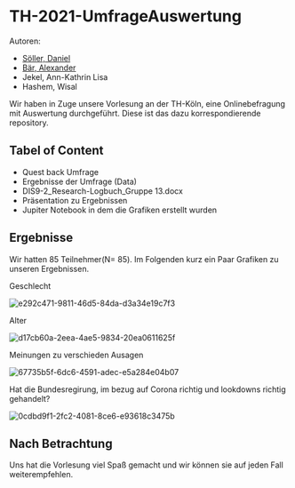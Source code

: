 # TH-2021-UmfrageAuswertung
Autoren:
+ [Söller, Daniel](https://github.com/Danielsoeller)
+ [Bär, Alexander](https://github.com/alexdriver)
+ Jekel, Ann-Kathrin Lisa
+ Hashem, Wisal


Wir haben in Zuge unsere Vorlesung an der TH-Köln, eine Onlinebefragung mit Auswertung durchgeführt. Diese ist das dazu korrespondierende repository. 

## Tabel of Content
+ Quest back Umfrage
+ Ergebnisse der Umfrage (Data)
+ DIS9-2_Research-Logbuch_Gruppe 13.docx
+ Präsentation zu Ergebnissen
+ Jupiter Notebook in dem die Grafiken erstellt wurden

## Ergebnisse
Wir hatten 85 Teilnehmer(N= 85). Im Folgenden kurz ein Paar Grafiken zu unseren Ergebnissen.

Geschlecht


![e292c471-9811-46d5-84da-d3a34e19c7f3](https://user-images.githubusercontent.com/65913602/123544917-e3dc7500-d755-11eb-963a-96a90cc576b6.png)


Alter


![d17cb60a-2eea-4ae5-9834-20ea0611625f](https://user-images.githubusercontent.com/65913602/123544921-e50da200-d755-11eb-86f8-9077c7de3c5b.png)


Meinungen zu verschieden Ausagen


![67735b5f-6dc6-4591-adec-e5a284e04b07](https://user-images.githubusercontent.com/65913602/123544923-e8089280-d755-11eb-8559-47a9ab717cff.png)


Hat die Bundesregirung, im bezug auf Corona richtig und lookdowns richtig gehandelt?


![0cdbd9f1-2fc2-4081-8ce6-e93618c3475b](https://user-images.githubusercontent.com/65913602/123544926-e939bf80-d755-11eb-83b4-cee2ef9e47e4.png)


## Nach Betrachtung
Uns hat die Vorlesung viel Spaß gemacht und wir können sie auf jeden Fall weiterempfehlen. 

